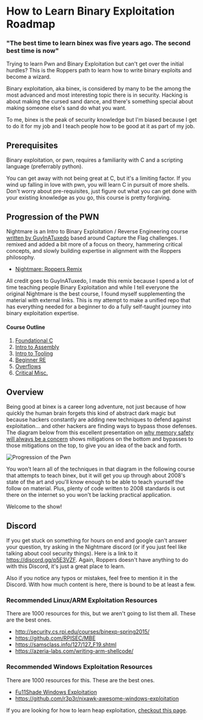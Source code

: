 # How to Learn Binary Exploitation Roadmap 

### "The best time to learn binex was five years ago. The second best time is now"

Trying to learn Pwn and Binary Exploitation but can't get over the initial hurdles? This is the Roppers path to learn how to write binary exploits and become a wizard. 

Binary exploitation, aka binex, is considered by many to be the among the most advanced and most interesting topic there is in security. Hacking is about making the cursed sand dance, and there's something special about making someone else's sand do what you want.

To me, binex is the peak of security knowledge but I'm biased because I get to do it for my job and I teach people how to be good at it as part of my job. 

## Prerequisites ##

Binary exploitation, or pwn, requires a familiarity with C and a scripting language (preferrably python). 

You can get away with not being great at C, but it's a limiting factor. If you wind up falling in love with pwn, you will learn C in pursuit of more shells. Don't worry about pre-requisites, just figure out what you can get done with your existing knowledge as you go, this course is pretty forgiving. 

## Progression of the PWN ##

Nightmare is an Intro to Binary Exploitation / Reverse Engineering course [written by GuyInATuxedo](https://github.com/guyinatuxedo/nightmare) based around Capture the Flag challenges. I remixed and added a bit more of a focus on theory, hammering critical concepts, and slowly building expertise in alignment with the Roppers philosophy. 

* [Nightmare: Roppers Remix](https://github.com/hoppersroppers/nightmare)

All credit goes to GuyInATuxedo, I made this remix because I spend a lot of time teaching people Binary Exploitation and while I tell everyone the original Nightmare is the best course, I found myself supplementing the material with external links. This is my attempt to make a unified repo that has everything needed for a beginner to do a fully self-taught journey into binary exploitation expertise.

#### Course Outline

1. [Foundational C](https://github.com/hoppersroppers/nightmare/modules/00-intro/readme.md)
2. [Intro to Assembly](https://github.com/hoppersroppers/nightmare/modules/01-intro_assembly/readme.md)
3. [Intro to Tooling](https://github.com/hoppersroppers/nightmare/modules/02-intro_tooling/readme.md)
4. [Beginner RE](https://github.com/hoppersroppers/nightmare/modules/03-beginner_re/readme.md)
5. [Overflows](https://github.com/hoppersroppers/nightmare/modules/04-Overflows/readme.md)
6. [Critical Misc.](https://github.com/hoppersroppers/nightmare/modules/05-CriticalMisc/readme.md)

## Overview

Being good at binex is a career long adventure, not just because of how quickly the human brain forgets this kind of abstract dark magic but because hackers constantly are adding new techniques to defend against exploitation... and other hackers are finding ways to bypass those defenses. The diagram below from this excellent presentation on [why memory safety will always be a concern](https://docs.google.com/presentation/d/1EscMOcMNOwi-bCgOthjiwIXE30w_SeHk3ahjyY0pX10/edit#slide=id.g72177b938a_1_18514) shows mitigations on the bottom and bypasses to those mitigations on the top, to give you an idea of the back and forth.

![Progression of the Pwn](https://pbs.twimg.com/media/FOE9minXIAAT9f7?format=jpg&name=large)

You won't learn all of the techniques in that diagram in the following course that attempts to teach binex, but it will get you up through about 2008's state of the art and you'll know enough to be able to teach yourself the follow on material. Plus, plenty of code written to 2008 standards is out there on the internet so you won't be lacking practical application. 

Welcome to the show!

## Discord 
If you get stuck on something for hours on end and google can't answer your question, try asking in the Nightmare discord (or if you just feel like talking about cool security things). Here is a link to it <https://discord.gg/p5E3VZF>. Again, Roppers doesn't have anything to do with this Discord, it's just a great place to learn. 

Also if you notice any typos or mistakes, feel free to mention it in the Discord. With how much content is here, there is bound to be at least a few.

### Recommended Linux/ARM Exploitation Resources ###

There are 1000 resources for this, but we aren't going to list them all. These are the best ones.

* <http://security.cs.rpi.edu/courses/binexp-spring2015/>
* <https://github.com/RPISEC/MBE>
* <https://samsclass.info/127/127_F19.shtml>
* <https://azeria-labs.com/writing-arm-shellcode/>

### Recommended Windows Exploitation Resources ###

There are 1000 resources for this. These are the best ones.

* [Fu11Shade Windows Exploitation](https://fullpwnops.com/windows-exploitation-pathway.html)
* <https://github.com/r3p3r/nixawk-awesome-windows-exploitation>


If you are looking for how to learn heap exploitation, [checkout this page](/heap.md).

